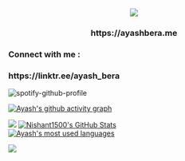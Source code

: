<h1 align="center">
  <a href="https://git.io/typing-svg">
    <img src="https://readme-typing-svg.herokuapp.com/?lines=Hello,+There!+👋;This+is+Ayash+Bera;Nice+to+meet+you!&center=true&size=30">
  </a>
  <h3 align="center">https://ayashbera.me</h3>
</h1>

<h3 align="left">Connect with me :</h3>
<h3 align="left">https://linktr.ee/ayash_bera‎‎</h3>


![spotify-github-profile](https://spotify-github-profile.kittinanx.com/api/view.svg?uid=jv8ayekrwory072fth73552al&redirect=true][https://spotify-github-profile.kittinanx.com/api/view.svg?uid=jv8ayekrwory072fth73552al&cover_image=true&theme=compact&show_offline=false&background_color=121212&interchange=true)    

[![Ayash's github activity graph](https://github-readme-activity-graph.vercel.app/graph?username=Ayash-Bera&theme=high-contrast)](https://github.com/ashutosh00710/github-readme-activity-graph)

![](https://github-profile-trophy.vercel.app/?username=Ayash-Bera&theme=radical&no-frame=false&no-bg=false&margin-w=4)
[![Nishant1500's GitHub Stats](https://github-readme-stats.vercel.app/api?username=Ayash-Bera&show_icons=true&theme=radical)](https://github.com/Nishant1500?tab=overview)
<br>
<a href="https://github.com/Nishant1500?tab=overview">
<img align="center" alt="Ayash's most used languages" src="https://github-readme-stats.vercel.app/api/top-langs/?username=Ayash-Bera&layout=compact&langs_count=9&theme=radical&exclude_repo=Optifine-Mod-Coder-Pack-1.16.1,Projects"/>
<p><img align="center" src="https://github-readme-streak-stats.herokuapp.com/?user=Ayash-Bera&theme=radical" /></p>
</a>
